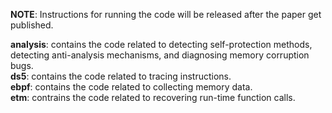 __NOTE__: Instructions for running the code will be released after the paper get published.  

__analysis__: contains the code related to detecting self-protection methods, detecting anti-analysis mechanisms, and diagnosing memory corruption bugs.  
__ds5__: contains the code related to tracing instructions.  
__ebpf__: contains the code related to collecting memory data.  
__etm__: contrains the code related to recovering run-time function calls.
